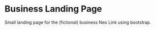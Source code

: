 ﻿# Business Landing Page
 Small landing page for the (fictional) business Neo Link using bootstrap.
